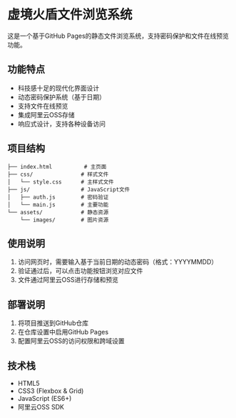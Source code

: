 # 虚境火盾文件浏览系统

这是一个基于GitHub Pages的静态文件浏览系统，支持密码保护和文件在线预览功能。

## 功能特点

- 科技感十足的现代化界面设计
- 动态密码保护系统（基于日期）
- 支持文件在线预览
- 集成阿里云OSS存储
- 响应式设计，支持各种设备访问

## 项目结构

```
├── index.html          # 主页面
├── css/               # 样式文件
│   └── style.css      # 主样式文件
├── js/                # JavaScript文件
│   ├── auth.js        # 密码验证
│   └── main.js        # 主要功能
└── assets/            # 静态资源
    └── images/        # 图片资源
```

## 使用说明

1. 访问网页时，需要输入基于当前日期的动态密码（格式：YYYYMMDD）
2. 验证通过后，可以点击功能按钮浏览对应文件
3. 文件通过阿里云OSS进行存储和预览

## 部署说明

1. 将项目推送到GitHub仓库
2. 在仓库设置中启用GitHub Pages
3. 配置阿里云OSS的访问权限和跨域设置

## 技术栈

- HTML5
- CSS3 (Flexbox & Grid)
- JavaScript (ES6+)
- 阿里云OSS SDK 